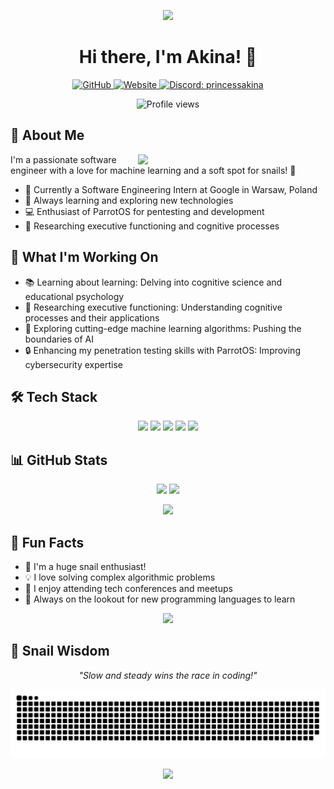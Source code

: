 <p align="center">
  <img src="https://capsule-render.vercel.app/api?type=waving&color=ff69b4&height=200&section=header&text=Akina&fontSize=90&fontColor=ffffff&animation=fadeIn" />
</p>

<h1 align="center">Hi there, I'm Akina! 👋</h1>

<p align="center">
  <a href="https://github.com/kaajjaak">
    <img src="https://img.shields.io/badge/-GitHub-181717?style=for-the-badge&logo=github&logoColor=white&color=ff69b4" alt="GitHub"/>
  </a>
  <a href="https://akina.pink">
    <img src="https://img.shields.io/badge/-Website-ff69b4?style=for-the-badge&logo=firefox&logoColor=white" alt="Website"/>
  </a>
  <a href="https://discord.com/users/princessakina">
    <img src="https://img.shields.io/badge/-Discord-5865F2?style=for-the-badge&logo=discord&logoColor=white&color=ff69b4" alt="Discord: princessakina"/>
  </a>
</p>

<p align="center">
  <img src="https://count.getloli.com/get/@:kaajjaak?theme=rule34" alt="Profile views" />
</p>

## 🌸 About Me

<img align="right" width="300" src="https://64.media.tumblr.com/e1f1c97123ae217eb731500e502e0083/tumblr_n9dxcikmIU1qc9zfzo7_r1_250.gif" />

I'm a passionate software engineer with a love for machine learning and a soft spot for snails! 🐌

- 🏢 Currently a Software Engineering Intern at Google in Warsaw, Poland
- 🌱 Always learning and exploring new technologies
- 💻 Enthusiast of ParrotOS for pentesting and development
- 🧠 Researching executive functioning and cognitive processes

## 🚀 What I'm Working On

- 📚 Learning about learning: Delving into cognitive science and educational psychology
- 🧠 Researching executive functioning: Understanding cognitive processes and their applications
- 🤖 Exploring cutting-edge machine learning algorithms: Pushing the boundaries of AI
- 🔒 Enhancing my penetration testing skills with ParrotOS: Improving cybersecurity expertise

## 🛠 Tech Stack

<p align="center">
  <img src="https://img.shields.io/badge/-Python-3776AB?style=flat-square&logo=Python&logoColor=white&color=ff69b4" />
  <img src="https://img.shields.io/badge/-TypeScript-007ACC?style=flat-square&logo=typescript&logoColor=white&color=ff69b4" />
  <img src="https://img.shields.io/badge/-Julia-9558B2?style=flat-square&logo=julia&logoColor=white&color=ff69b4" />
  <img src="https://img.shields.io/badge/-Machine%20Learning-01D277?style=flat-square&logoColor=white&color=ff69b4" />
  <img src="https://img.shields.io/badge/-ParrotOS-5CB85C?style=flat-square&logoColor=white&color=ff69b4" />
</p>

## 📊 GitHub Stats

<p align="center">
  <img src="https://github-readme-stats.vercel.app/api?username=kaajjaak&show_icons=true&theme=radical&title_color=ff69b4&icon_color=ff1493&text_color=ffffff&bg_color=20,ff69b4,ff1493" width="400" />
  <img src="https://github-readme-streak-stats.herokuapp.com/?user=kaajjaak&theme=radical&ring=ff69b4&fire=ff1493&currStreakLabel=ff69b4" width="400" />
</p>

<p align="center">
  <img src="https://github-profile-trophy.vercel.app/?username=kaajjaak&theme=radical&row=1&column=6&margin-w=15" />
</p>

## 🌟 Fun Facts

- 🐌 I'm a huge snail enthusiast!
- 💡 I love solving complex algorithmic problems
- 🎤 I enjoy attending tech conferences and meetups
- 🌈 Always on the lookout for new programming languages to learn

<p align="center">
  <img src="https://media.giphy.com/media/LmNwrBhejkK9EFP504/giphy.gif" width="200" />
</p>

## 🐌 Snail Wisdom

<p align="center">
  <i>"Slow and steady wins the race in coding!"</i>
</p>

<p align="center">
  <img src="https://raw.githubusercontent.com/Platane/snk/output/github-contribution-grid-snake.svg" alt="Snake animation" />
</p>

<p align="center">
  <img src="https://capsule-render.vercel.app/api?type=waving&color=ff69b4&height=100&section=footer" />
</p>
